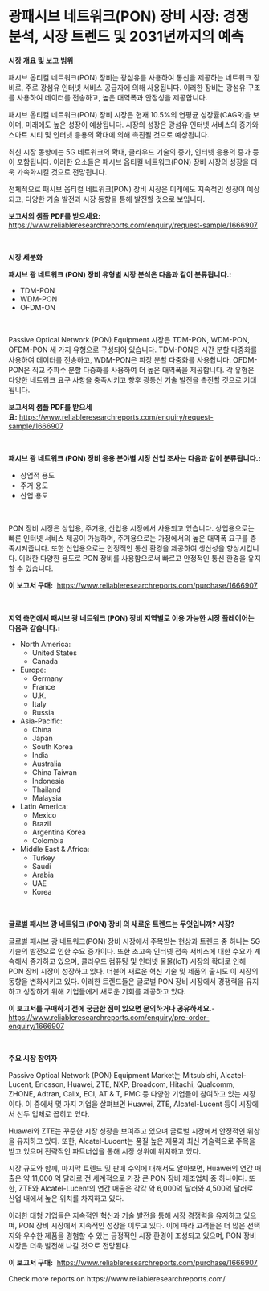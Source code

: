<p><h1>광패시브 네트워크(PON) 장비 시장: 경쟁 분석, 시장 트렌드 및 2031년까지의 예측</h1></p><p><strong>시장 개요 및 보고 범위</strong></p>
<p><p>패시브 옵티컬 네트워크(PON) 장비는 광섬유를 사용하여 통신을 제공하는 네트워크 장비로, 주로 광섬유 인터넷 서비스 공급자에 의해 사용됩니다. 이러한 장비는 광섬유 구조를 사용하여 데이터를 전송하고, 높은 대역폭과 안정성을 제공합니다.</p><p>패시브 옵티컬 네트워크(PON) 장비 시장은 현재 10.5%의 연평균 성장률(CAGR)을 보이며, 미래에도 높은 성장이 예상됩니다. 시장의 성장은 광섬유 인터넷 서비스의 증가와 스마트 시티 및 인터넷 응용의 확대에 의해 촉진될 것으로 예상됩니다.</p><p>최신 시장 동향에는 5G 네트워크의 확대, 클라우드 기술의 증가, 인터넷 응용의 증가 등이 포함됩니다. 이러한 요소들은 패시브 옵티컬 네트워크(PON) 장비 시장의 성장을 더욱 가속화시킬 것으로 전망됩니다.</p><p>전체적으로 패시브 옵티컬 네트워크(PON) 장비 시장은 미래에도 지속적인 성장이 예상되고, 다양한 기술 발전과 시장 동향을 통해 발전할 것으로 보입니다.</p></p>
<p><strong>보고서의 샘플 PDF를 받으세요:</strong> <a href="https://www.reliableresearchreports.com/enquiry/request-sample/1666907">https://www.reliableresearchreports.com/enquiry/request-sample/1666907</a></p>
<p>&nbsp;</p>
<p><strong>시장 세분화</strong></p>
<p><strong>패시브 광 네트워크 (PON) 장비 유형별 시장 분석은 다음과 같이 분류됩니다.:</strong></p>
<p><ul><li>TDM-PON</li><li>WDM-PON</li><li>OFDM-ON</li></ul></p>
<p>&nbsp;</p>
<p><p>Passive Optical Network (PON) Equipment 시장은 TDM-PON, WDM-PON, OFDM-PON 세 가지 유형으로 구성되어 있습니다. TDM-PON은 시간 분할 다중화를 사용하여 데이터를 전송하고, WDM-PON은 파장 분할 다중화를 사용합니다. OFDM-PON은 직교 주파수 분할 다중화를 사용하여 더 높은 대역폭을 제공합니다. 각 유형은 다양한 네트워크 요구 사항을 충족시키고 향후 광통신 기술 발전을 촉진할 것으로 기대됩니다.</p></p>
<p><strong>보고서의 샘플 PDF를 받으세요:</strong>&nbsp;<a href="https://www.reliableresearchreports.com/enquiry/request-sample/1666907">https://www.reliableresearchreports.com/enquiry/request-sample/1666907</a></p>
<p>&nbsp;</p>
<p><strong> 패시브 광 네트워크 (PON) 장비 응용 분야별 시장 산업 조사는 다음과 같이 분류됩니다.:</strong></p>
<p><ul><li>상업적 용도</li><li>주거 용도</li><li>산업 용도</li></ul></p>
<p>&nbsp;</p>
<p><p>PON 장비 시장은 상업용, 주거용, 산업용 시장에서 사용되고 있습니다. 상업용으로는 빠른 인터넷 서비스 제공이 가능하며, 주거용으로는 가정에서의 높은 대역폭 요구를 충족시켜줍니다. 또한 산업용으로는 안정적인 통신 환경을 제공하여 생산성을 향상시킵니다. 이러한 다양한 용도로 PON 장비를 사용함으로써 빠르고 안정적인 통신 환경을 유지할 수 있습니다.</p></p>
<p><strong>이 보고서 구매:</strong>&nbsp; <a href="https://www.reliableresearchreports.com/purchase/1666907">https://www.reliableresearchreports.com/purchase/1666907</a></p>
<p>&nbsp;</p>
<p><strong>지역 측면에서 패시브 광 네트워크 (PON) 장비 지역별로 이용 가능한 시장 플레이어는 다음과 같습니다.:</strong></p>
<p><ul>
    <li>
        North America:
        <ul>
            <li>United States</li>
            <li>Canada</li>
        </ul>
    </li>
    <li>
        Europe:
        <ul>
            <li>Germany</li>
            <li>France</li>
            <li>U.K.</li>
            <li>Italy</li>
            <li>Russia</li>
        </ul>
    </li>
    <li>
        Asia-Pacific:
        <ul>
            <li>China</li>
            <li>Japan</li>
            <li>South Korea</li>
            <li>India</li>
            <li>Australia</li>
            <li>China Taiwan</li>
            <li>Indonesia</li>
            <li>Thailand</li>
            <li>Malaysia</li>
        </ul>
    </li>
    <li>
        Latin America:
        <ul>
            <li>Mexico</li>
            <li>Brazil</li>
            <li>Argentina Korea</li>
            <li>Colombia</li>
        </ul>
    </li>
    <li>
        Middle East & Africa:
        <ul>
            <li>Turkey</li>
            <li>Saudi</li>
            <li>Arabia</li>
            <li>UAE</li>
            <li>Korea</li>
        </ul>
    </li>
    </ul></p>
<p>&nbsp;</p>
<p><strong>글로벌 패시브 광 네트워크 (PON) 장비 의 새로운 트렌드는 무엇입니까? 시장?</strong></p>
<p><p>글로벌 패시브 광 네트워크(PON) 장비 시장에서 주목받는 현상과 트렌드 중 하나는 5G 기술의 발전으로 인한 수요 증가이다. 또한 초고속 인터넷 접속 서비스에 대한 수요가 계속해서 증가하고 있으며, 클라우드 컴퓨팅 및 인터넷 물물(IoT) 시장의 확대로 인해 PON 장비 시장이 성장하고 있다. 더불어 새로운 혁신 기술 및 제품의 출시도 이 시장의 동향을 변화시키고 있다. 이러한 트렌드들은 글로벌 PON 장비 시장에서 경쟁력을 유지하고 성장하기 위해 기업들에게 새로운 기회를 제공하고 있다.</p></p>
<p><strong>이 보고서를 구매하기 전에 궁금한 점이 있으면 문의하거나 공유하세요.</strong>- <a href="https://www.reliableresearchreports.com/enquiry/pre-order-enquiry/1666907">https://www.reliableresearchreports.com/enquiry/pre-order-enquiry/1666907</a></p>
<p>&nbsp;</p>
<p><strong>주요 시장 참여자</strong></p>
<p><p>Passive Optical Network (PON) Equipment Market는 Mitsubishi, Alcatel-Lucent, Ericsson, Huawei, ZTE, NXP, Broadcom, Hitachi, Qualcomm, ZHONE, Adtran, Calix, ECI, AT & T, PMC 등 다양한 기업들이 참여하고 있는 시장이다. 이 중에서 몇 가지 기업을 살펴보면 Huawei, ZTE, Alcatel-Lucent 등이 시장에서 선두 업체로 꼽히고 있다. </p><p>Huawei와 ZTE는 꾸준한 시장 성장을 보여주고 있으며 글로벌 시장에서 안정적인 위상을 유지하고 있다. 또한, Alcatel-Lucent는 품질 높은 제품과 최신 기술력으로 주목을 받고 있으며 전략적인 파트너십을 통해 시장 상위에 위치하고 있다.</p><p>시장 규모와 함께, 마지막 트렌드 및 판매 수익에 대해서도 알아보면, Huawei의 연간 매출은 약 11,000 억 달러로 전 세계적으로 가장 큰 PON 장비 제조업체 중 하나이다. 또한, ZTE와 Alcatel-Lucent의 연간 매출은 각각 약 6,000억 달러와 4,500억 달러로 산업 내에서 높은 위치를 차지하고 있다.</p><p>이러한 대형 기업들은 지속적인 혁신과 기술 발전을 통해 시장 경쟁력을 유지하고 있으며, PON 장비 시장에서 지속적인 성장을 이루고 있다. 이에 따라 고객들은 더 많은 선택지와 우수한 제품을 경험할 수 있는 긍정적인 시장 환경이 조성되고 있으며, PON 장비 시장은 더욱 발전해 나갈 것으로 전망된다.</p></p>
<p><strong>이 보고서 구매:</strong>&nbsp;&nbsp;<a href="https://www.reliableresearchreports.com/purchase/1666907">https://www.reliableresearchreports.com/purchase/1666907</a></p>
<p>Check more reports on https://www.reliableresearchreports.com/</p>
